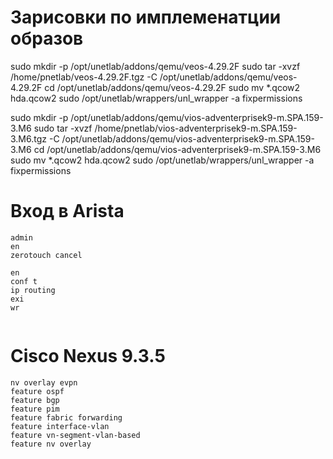 # Зарисовки по имплеменатции образов

sudo mkdir -p /opt/unetlab/addons/qemu/veos-4.29.2F
sudo tar -xvzf /home/pnetlab/veos-4.29.2F.tgz -C /opt/unetlab/addons/qemu/veos-4.29.2F
cd /opt/unetlab/addons/qemu/veos-4.29.2F
sudo mv *.qcow2 hda.qcow2
sudo /opt/unetlab/wrappers/unl_wrapper -a fixpermissions



sudo mkdir -p /opt/unetlab/addons/qemu/vios-adventerprisek9-m.SPA.159-3.M6
sudo tar -xvzf /home/pnetlab/vios-adventerprisek9-m.SPA.159-3.M6.tgz -C /opt/unetlab/addons/qemu/vios-adventerprisek9-m.SPA.159-3.M6
cd /opt/unetlab/addons/qemu/vios-adventerprisek9-m.SPA.159-3.M6
sudo mv *.qcow2 hda.qcow2
sudo /opt/unetlab/wrappers/unl_wrapper -a fixpermissions


# Вход в Arista

```
admin
en
zerotouch cancel
```
```
en
conf t
ip routing
exi
wr


```


# Cisco Nexus 9.3.5

```
nv overlay evpn
feature ospf
feature bgp
feature pim
feature fabric forwarding
feature interface-vlan
feature vn-segment-vlan-based
feature nv overlay
```
